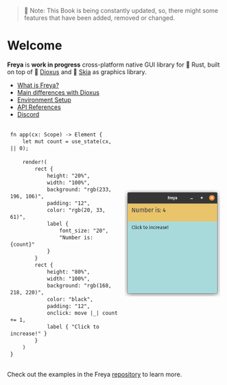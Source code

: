 > 👋 Note: This Book is being constantly updated, so, there might some features that have been added, removed or changed.

# Welcome

**Freya** is __work in progress__ cross-platform native GUI library for 🦀 Rust, built on top of 🧬 [Dioxus](https://dioxuslabs.com) and 🎨 [Skia](https://skia.org/) as graphics library. 

- [What is Freya?](./what_is_freya.html)
- [Main differences with Dioxus](./differences_with_dioxus.html)
- [Environment Setup](./setup.html)
- [API References](https://docs.rs/freya/latest/freya/)
- [Discord](https://discord.gg/sYejxCdewG)

<table>
<tr>
<td style="border:hidden;">

```rust, no_run
fn app(cx: Scope) -> Element {
    let mut count = use_state(cx, || 0);

    render!(
        rect {
            height: "20%",
            width: "100%",
            background: "rgb(233, 196, 106)",
            padding: "12",
            color: "rgb(20, 33, 61)",
            label { 
                font_size: "20", 
                "Number is: {count}"
            }
        }
        rect {
            height: "80%",
            width: "100%",
            background: "rgb(168, 218, 220)",
            color: "black",
            padding: "12",
            onclick: move |_| count += 1,
            label { "Click to increase!" }
        }
    )
}
```
</td>
<td style="border:hidden;">

![Freya](./demo.png)

</td>
</table>

Check out the examples in the Freya [repository](https://github.com/marc2332/freya/tree/main/examples) to learn more.

